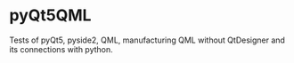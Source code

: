 # pyQt5QML
Tests of pyQt5, pyside2, QML, manufacturing QML without QtDesigner and its connections with python.
